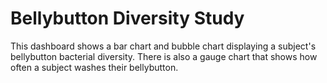 # Bellybutton Diversity Study

This dashboard shows a bar chart and bubble chart displaying a subject's bellybutton bacterial diversity. There is also a gauge chart that shows how often a subject washes their bellybutton. 
